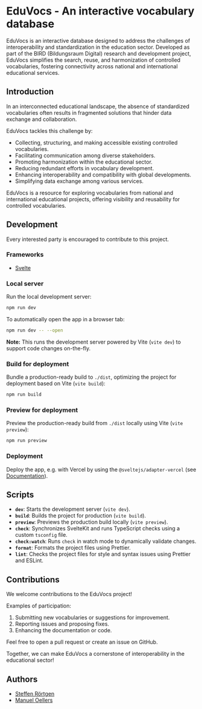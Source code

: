 # EduVocs - An interactive vocabulary database

EduVocs is an interactive database designed to address the challenges of interoperability and standardization in the education sector. Developed as part of the BIRD (Bildungsraum Digital) research and development project, EduVocs simplifies the search, reuse, and harmonization of controlled vocabularies, fostering connectivity across national and international educational services.

## Introduction

In an interconnected educational landscape, the absence of standardized vocabularies often results in fragmented solutions that hinder data exchange and collaboration.

EduVocs tackles this challenge by:

- Collecting, structuring, and making accessible existing controlled vocabularies.
- Facilitating communication among diverse stakeholders.
- Promoting harmonization within the educational sector.
- Reducing redundant efforts in vocabulary development.
- Enhancing interoperability and compatibility with global developments.
- Simplifying data exchange among various services.

EduVocs is a resource for exploring vocabularies from national and international educational projects, offering visibility and reusability for controlled vocabularies.

## Development

Every interested party is encouraged to contribute to this project.

### Frameworks

- [Svelte](https://svelte.dev/)

### Local server

Run the local development server:

```bash
npm run dev
```

To automatically open the app in a browser tab:

```bash
npm run dev -- --open
```

**Note:** This runs the development server powered by Vite (`vite dev`) to support code changes on-the-fly.

### Build for deployment

Bundle a production-ready build to `./dist`, optimizing the project for deployment based on Vite (`vite build`):

```bash
npm run build
```

### Preview for deployment

Preview the production-ready build from `./dist` locally using Vite (`vite preview`):

```bash
npm run preview
```

### Deployment

Deploy the app, e.g. with Vercel by using the `@sveltejs/adapter-vercel` (see [Documentation](https://svelte.dev/docs/kit/adapter-vercel)).

## Scripts

- **`dev`**: Starts the development server (`vite dev`).
- **`build`**: Builds the project for production (`vite build`).
- **`preview`**: Previews the production build locally (`vite preview`).
- **`check`**: Synchronizes SvelteKit and runs TypeScript checks using a custom `tsconfig` file.
- **`check:watch`**: Runs `check` in watch mode to dynamically validate changes.
- **`format`**: Formats the project files using Prettier.
- **`lint`**: Checks the project files for style and syntax issues using Prettier and ESLint.

## Contributions

We welcome contributions to the EduVocs project!

Examples of participation:

1. Submitting new vocabularies or suggestions for improvement.
2. Reporting issues and proposing fixes.
3. Enhancing the documentation or code.

Feel free to open a pull request or create an issue on GitHub.

Together, we can make EduVocs a cornerstone of interoperability in the educational sector!

## Authors

- [Steffen Rörtgen](https://github.com/sroertgen/)
- [Manuel Oellers](https://github.com/oellers/)
